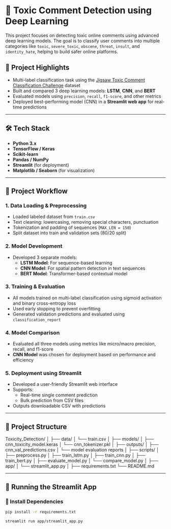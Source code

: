 # 🧠 Toxic Comment Detection using Deep Learning

This project focuses on detecting toxic online comments using advanced deep learning models. The goal is to classify user comments into multiple categories like `toxic`, `severe_toxic`, `obscene`, `threat`, `insult`, and `identity_hate`, helping to build safer online platforms.

## 📌 Project Highlights

- Multi-label classification task using the [Jigsaw Toxic Comment Classification Challenge](https://www.kaggle.com/competitions/jigsaw-toxic-comment-classification-challenge) dataset
- Built and compared 3 deep learning models: **LSTM**, **CNN**, and **BERT**
- Evaluated models using `precision`, `recall`, `f1-score`, and other metrics
- Deployed best-performing model (CNN) in a **Streamlit web app** for real-time predictions

---

## 🛠️ Tech Stack

- **Python 3.x**
- **TensorFlow / Keras**
- **Scikit-learn**
- **Pandas / NumPy**
- **Streamlit** (for deployment)
- **Matplotlib / Seaborn** (for visualization)

---

## 🔄 Project Workflow

### 1. **Data Loading & Preprocessing**
- Loaded labeled dataset from `train.csv`
- Text cleaning: lowercasing, removing special characters, punctuation
- Tokenization and padding of sequences (`MAX_LEN = 150`)
- Split dataset into train and validation sets (80/20 split)

### 2. **Model Development**
- Developed 3 separate models:
  - **LSTM Model**: For sequence-based learning
  - **CNN Model**: For spatial pattern detection in text sequences
  - **BERT Model**: Transformer-based contextual model

### 3. **Training & Evaluation**
- All models trained on multi-label classification using sigmoid activation and binary cross-entropy loss
- Used early stopping to prevent overfitting
- Generated validation predictions and evaluated using `classification_report`

### 4. **Model Comparison**
- Evaluated all three models using metrics like micro/macro precision, recall, and f1-score
- **CNN Model** was chosen for deployment based on performance and efficiency

### 5. **Deployment using Streamlit**
- Developed a user-friendly Streamlit web interface
- Supports:
  - Real-time single comment prediction
  - Bulk prediction from CSV files
- Outputs downloadable CSV with predictions

---

## 📁 Project Structure

Toxicity_Detection/
│
├── data/
│ └── train.csv
│
├── models/
│ ├── cnn_toxicity_model.keras
│ └── cnn_tokenizer.pkl
│
├── outputs/
│ ├── cnn_val_predictions.csv
│ └── model evaluation reports
│
├── scripts/
│ ├── preprocess.py
│ ├── train_lstm.py
│ ├── train_cnn.py
│ ├── train_bert.py
│ ├── evaluate_model.py
│ └── compare_model.py
│
├── app/
│ └── streamlit_app.py
│
├── requirements.txt
└── README.md


---

## 🚀 Running the Streamlit App

### 🔧 Install Dependencies
```bash
pip install -r requirements.txt

streamlit run app/streamlit_app.py
